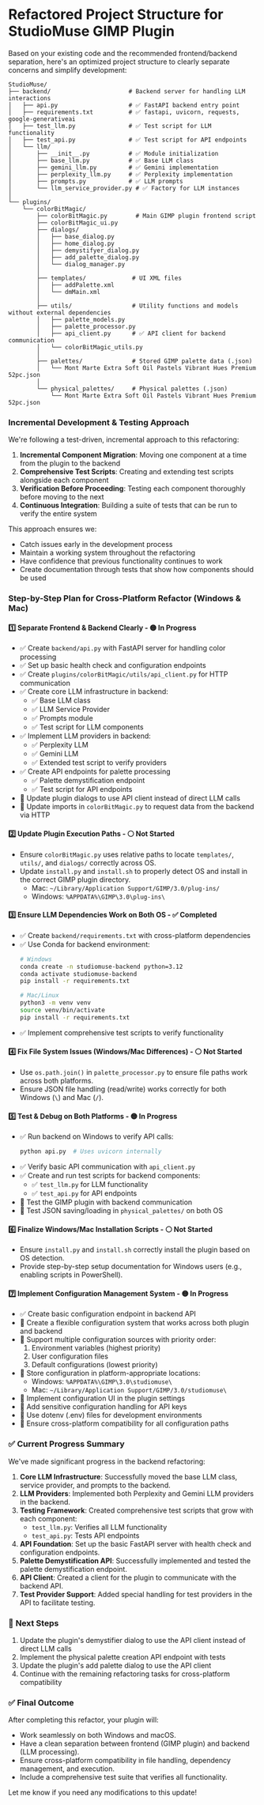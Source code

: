 # Refactored Project Structure for StudioMuse GIMP Plugin

Based on your existing code and the recommended frontend/backend separation, here's an optimized project structure to clearly separate concerns and simplify development:

```
StudioMuse/
├── backend/                      # Backend server for handling LLM interactions
│   ├── api.py                    # ✅ FastAPI backend entry point
│   ├── requirements.txt          # ✅ fastapi, uvicorn, requests, google-generativeai
│   ├── test_llm.py               # ✅ Test script for LLM functionality
│   ├── test_api.py               # ✅ Test script for API endpoints
│   └── llm/
│       ├── __init__.py           # ✅ Module initialization
│       ├── base_llm.py           # ✅ Base LLM class
│       ├── gemini_llm.py         # ✅ Gemini implementation
│       ├── perplexity_llm.py     # ✅ Perplexity implementation
│       ├── prompts.py            # ✅ LLM prompts
│       └── llm_service_provider.py # ✅ Factory for LLM instances
│
└── plugins/
    └── colorBitMagic/
        ├── colorBitMagic.py        # Main GIMP plugin frontend script
        ├── colorBitMagic_ui.py
        ├── dialogs/
        │   ├── base_dialog.py
        │   ├── home_dialog.py
        │   ├── demystifyer_dialog.py
        │   ├── add_palette_dialog.py
        │   └── dialog_manager.py
        │
        ├── templates/             # UI XML files
        │   ├── addPalette.xml
        │   └── dmMain.xml
        │
        ├── utils/                 # Utility functions and models without external dependencies
        │   ├── palette_models.py
        │   ├── palette_processor.py
        │   ├── api_client.py      # ✅ API client for backend communication
        │   └── colorBitMagic_utils.py
        │
        ├── palettes/              # Stored GIMP palette data (.json)
        │   └── Mont Marte Extra Soft Oil Pastels Vibrant Hues Premium 52pc.json
        │
        └── physical_palettes/     # Physical palettes (.json)
            └── Mont Marte Extra Soft Oil Pastels Vibrant Hues Premium 52pc.json
```

### Incremental Development & Testing Approach

We're following a test-driven, incremental approach to this refactoring:

1. **Incremental Component Migration**: Moving one component at a time from the plugin to the backend
2. **Comprehensive Test Scripts**: Creating and extending test scripts alongside each component
3. **Verification Before Proceeding**: Testing each component thoroughly before moving to the next
4. **Continuous Integration**: Building a suite of tests that can be run to verify the entire system

This approach ensures we:
- Catch issues early in the development process
- Maintain a working system throughout the refactoring
- Have confidence that previous functionality continues to work
- Create documentation through tests that show how components should be used

### Step-by-Step Plan for Cross-Platform Refactor (Windows & Mac)

#### 1️⃣ **Separate Frontend & Backend Clearly** - 🟡 In Progress

- ✅ Create `backend/api.py` with FastAPI server for handling color processing
- ✅ Set up basic health check and configuration endpoints
- ✅ Create `plugins/colorBitMagic/utils/api_client.py` for HTTP communication
- ✅ Create core LLM infrastructure in backend:
  - ✅ Base LLM class
  - ✅ LLM Service Provider
  - ✅ Prompts module
  - ✅ Test script for LLM components
- ✅ Implement LLM providers in backend:
  - ✅ Perplexity LLM
  - ✅ Gemini LLM
  - ✅ Extended test script to verify providers
- ✅ Create API endpoints for palette processing
  - ✅ Palette demystification endpoint
  - ✅ Test script for API endpoints
- 🔄 Update plugin dialogs to use API client instead of direct LLM calls
- 🔄 Update imports in `colorBitMagic.py` to request data from the backend via HTTP

#### 2️⃣ **Update Plugin Execution Paths** - ⚪ Not Started

- Ensure `colorBitMagic.py` uses relative paths to locate `templates/`, `utils/`, and `dialogs/` correctly across OS.
- Update `install.py` and `install.sh` to properly detect OS and install in the correct GIMP plugin directory.
  - Mac: `~/Library/Application Support/GIMP/3.0/plug-ins/`
  - Windows: `%APPDATA%\GIMP\3.0\plug-ins\`

#### 3️⃣ **Ensure LLM Dependencies Work on Both OS** - ✅ Completed

- ✅ Create `backend/requirements.txt` with cross-platform dependencies
- ✅ Use Conda for backend environment:
  ```sh
  # Windows
  conda create -n studiomuse-backend python=3.12
  conda activate studiomuse-backend
  pip install -r requirements.txt
  ```
  ```sh
  # Mac/Linux
  python3 -m venv venv
  source venv/bin/activate
  pip install -r requirements.txt
  ```
- ✅ Implement comprehensive test scripts to verify functionality

#### 4️⃣ **Fix File System Issues (Windows/Mac Differences)** - ⚪ Not Started

- Use `os.path.join()` in `palette_processor.py` to ensure file paths work across both platforms.
- Ensure JSON file handling (read/write) works correctly for both Windows (`\`) and Mac (`/`).

#### 5️⃣ **Test & Debug on Both Platforms** - 🟡 In Progress

- ✅ Run backend on Windows to verify API calls:
  ```sh
  python api.py  # Uses uvicorn internally
  ```
- ✅ Verify basic API communication with `api_client.py`
- ✅ Create and run test scripts for backend components:
  - ✅ `test_llm.py` for LLM functionality
  - ✅ `test_api.py` for API endpoints
- 🔄 Test the GIMP plugin with backend communication
- 🔄 Test JSON saving/loading in `physical_palettes/` on both OS

#### 6️⃣ **Finalize Windows/Mac Installation Scripts** - ⚪ Not Started

- Ensure `install.py` and `install.sh` correctly install the plugin based on OS detection.
- Provide step-by-step setup documentation for Windows users (e.g., enabling scripts in PowerShell).

#### 7️⃣ **Implement Configuration Management System** - 🟡 In Progress

- ✅ Create basic configuration endpoint in backend API
- 🔄 Create a flexible configuration system that works across both plugin and backend
- 🔄 Support multiple configuration sources with priority order:
  1. Environment variables (highest priority)
  2. User configuration files
  3. Default configurations (lowest priority)
- 🔄 Store configuration in platform-appropriate locations:
  - Windows: `%APPDATA%\GIMP\3.0\studiomuse\`
  - Mac: `~/Library/Application Support/GIMP/3.0/studiomuse\`
- 🔄 Implement configuration UI in the plugin settings
- 🔄 Add sensitive configuration handling for API keys
- 🔄 Use dotenv (.env) files for development environments
- 🔄 Ensure cross-platform compatibility for all configuration paths

### ✅ **Current Progress Summary**

We've made significant progress in the backend refactoring:

1. **Core LLM Infrastructure**: Successfully moved the base LLM class, service provider, and prompts to the backend.
2. **LLM Providers**: Implemented both Perplexity and Gemini LLM providers in the backend.
3. **Testing Framework**: Created comprehensive test scripts that grow with each component:
   - `test_llm.py`: Verifies all LLM functionality
   - `test_api.py`: Tests API endpoints
4. **API Foundation**: Set up the basic FastAPI server with health check and configuration endpoints.
5. **Palette Demystification API**: Successfully implemented and tested the palette demystification endpoint.
6. **API Client**: Created a client for the plugin to communicate with the backend API.
7. **Test Provider Support**: Added special handling for test providers in the API to facilitate testing.

### 🔄 **Next Steps**

1. Update the plugin's demystifier dialog to use the API client instead of direct LLM calls
2. Implement the physical palette creation API endpoint with tests
3. Update the plugin's add palette dialog to use the API client
4. Continue with the remaining refactoring tasks for cross-platform compatibility

### ✅ **Final Outcome**

After completing this refactor, your plugin will:

- Work seamlessly on both Windows and macOS.
- Have a clean separation between frontend (GIMP plugin) and backend (LLM processing).
- Ensure cross-platform compatibility in file handling, dependency management, and execution.
- Include a comprehensive test suite that verifies all functionality.

Let me know if you need any modifications to this update!

